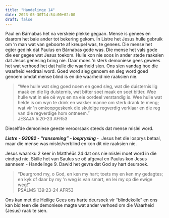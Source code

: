 ```yaml
---
title: "Handelinge 14"
date: 2023-05-30T14:54:00+02:00
draft: false
---
```

<html>
 <head></head>
 <body>
  <p>Paul en Bárnabas het na verskeie plekke gegaan. Mense is genees en daarom het baie ander tot bekering gekom. In Listre het Jesus hulle gebruik om ‘n man wat van geboorte af kreupel was, te genees. Die mense het egter gedink dat Paulus en Bárnabas gode was. Die mense het vals gode die eer gegee wat Jesus toekom. Hulle kon nie soos in ander stede raaksien dat Jesus genesing bring nie. Daar moes ‘n sterk demoniese gees gewees het wat verhoed het dat hulle die waarheid sien. Ons sien vandag hoe die waarheid verdraai word. Goed word sleg genoem en sleg word goed genoem omdat mense blind is en die waarheid nie raaksien nie.</p>
  <blockquote>
   <p>“Wee hulle wat sleg goed noem en goed sleg, wat die duisternis lig maak en die lig duisternis, wat bitter soet maak en soet bitter. Wee hulle wat in eie oë wys en na eie oordeel verstandig is. Wee hulle wat helde is om wyn te drink en wakker manne om sterk drank te meng; wat vir 'n omkoopgeskenk die skuldige regverdig verklaar en die reg van die regverdige hom ontneem.”<br>‭‭JESAJA‬ ‭5‬:‭20‬-‭23‬ ‭AFR53‬‬</p>
  </blockquote>
  <p>Dieselfde demoniese geeste veroorsaak steeds dat mense mislei word.</p>
  <p><i><strong>Listre - G3082 - “ransoming” - losprysing </strong></i>- &nbsp;Jesus het die losprys betaal, maar die mense was mislei/verblind en kon dit nie raaksien nie.</p>
  <p>Jesus waarsku 2 keer in Matthéüs 24 dat ons nie mislei moet word in die eindtyd nie. Skille het van Saulus se oë afgeval en Paulus kon Jesus aanneem - Handelinge 9. Dawid het gevra dat God sy hart deursoek.</p>
  <blockquote>
   <p>“Deurgrond my, o God, en ken my hart; toets my en ken my gedagtes; en kyk of daar by my 'n weg is van smart, en lei my op die ewige weg!”<br>‭‭PSALMS‬ ‭139‬:‭23‬-‭24‬ ‭AFR53‬‬</p>
  </blockquote>
  <p>Ons kan met die Heilige Gees ons harte deursoek vir “blindekolle” en ons kan bid teen die demoniese magte wat ander verhoed om die Waarheid (Jesus) raak te sien.</p>
 </body>
</html>